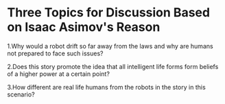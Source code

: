 # Three Topics for Discussion Based on Isaac Asimov's Reason

1.Why would a robot drift so far away from the laws and why are humans not prepared to face such issues?

2.Does this story promote the idea that all intelligent life forms form beliefs of a higher power at a certain point?

3.How different are real life humans from the robots in the story in this scenario?
